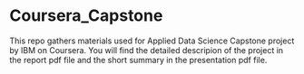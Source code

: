 # Coursera_Capstone
This repo gathers materials used for Applied Data Science Capstone project by IBM on Coursera.
You will find the detailed descripion of the project in the report pdf file and the short summary in the presentation pdf file.
